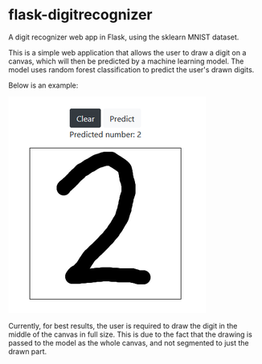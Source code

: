 # flask-digitrecognizer
A digit recognizer web app in Flask, using the sklearn MNIST dataset. 

This is a simple web application that allows the user to draw a digit on a canvas, which will then be predicted by a machine learning model.
The model uses random forest classification to predict the user's drawn digits.


Below is an example:

![Sample](https://github.com/Adekiii/flask-digitrecognizer/blob/master/sample.png)

Currently, for best results, the user is required to draw the digit in the middle of the canvas in full size. This is due to the fact that the drawing is passed to the model as the whole canvas, and not segmented to just the drawn part.
